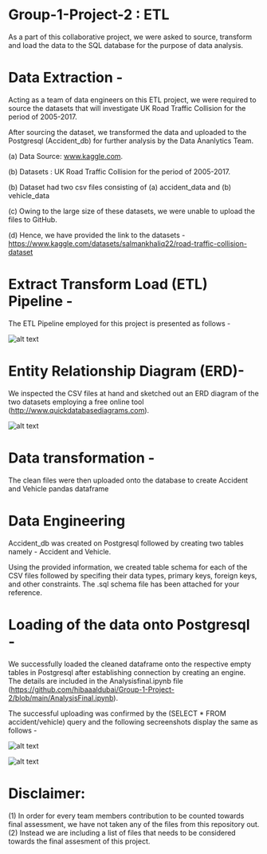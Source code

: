 # Group-1-Project-2 : ETL 

As a part of this collaborative project, we were asked to source, transform and load the data to the SQL database for the purpose of data analysis.

# Data Extraction - 
Acting as a team of data engineers on this ETL project, we were required to source the datasets that will investigate UK Road Traffic Collision for the period of 2005-2017. 

After sourcing the dataset, we transformed the data and uploaded to the Postgresql (Accident_db) for further analysis by the Data Ananlytics Team.
   
   (a) Data Source: www.kaggle.com.
   
   (b) Datasets : UK Road Traffic Collision for the period of 2005-2017. 
   
   (b) Dataset had two csv files consisting of (a) accident_data and (b) vehicle_data 
   
   (c) Owing to the large size of these datasets, we were unable to upload the files to GitHub.
   
   (d) Hence, we have provided the link to the datasets - https://www.kaggle.com/datasets/salmankhaliq22/road-traffic-collision-dataset
   
# Extract Transform Load (ETL) Pipeline - 
The ETL Pipeline employed for this project is presented as follows - 

![alt text](https://github.com/hibaaaldubai/Group-1-Project-2/blob/main/ETL%20Diagram.png)

# Entity Relationship Diagram (ERD)-

We inspected the CSV files at hand and sketched out an ERD diagram of the two datasets employing a free online tool (http://www.quickdatabasediagrams.com). 

![alt text](https://github.com/hibaaaldubai/Group-1-Project-2/blob/main/ERD%20diagram%202.png)

# Data transformation - 
The clean files were  then uploaded onto the database to create Accident and Vehicle pandas dataframe 



# Data Engineering
Accident_db was created on Postgresql followed by creating two tables namely - Accident and Vehicle. 

Using the provided information, we created table schema for each of the CSV files followed by specifing their data types, primary keys, foreign keys, and other constraints. The .sql schema file has been attached for your reference. 

# Loading of the data onto Postgresql - 
We successfully loaded the cleaned dataframe onto the respective empty tables in Postgresql after establishing connection by creating an engine. The details are included in the Analysisfinal.ipynb file (https://github.com/hibaaaldubai/Group-1-Project-2/blob/main/AnalysisFinal.ipynb). 

The successful uploading was confirmed by the (SELECT * FROM accident/vehicle) query and the following secreenshots display the same as follows -

![alt text](https://github.com/hibaaaldubai/Group-1-Project-2/blob/main/Postgresql%20/Accident.png)

![alt text](https://github.com/hibaaaldubai/Group-1-Project-2/blob/main/Postgresql%20/Vehicle.png)


# Disclaimer: 
  (1) In order for every team members contribution to be counted towards final assessment, we have not taken any of the files from this repository out.             
  (2) Instead we are including a list of files that needs to be considered towards the final assesment of this project.

